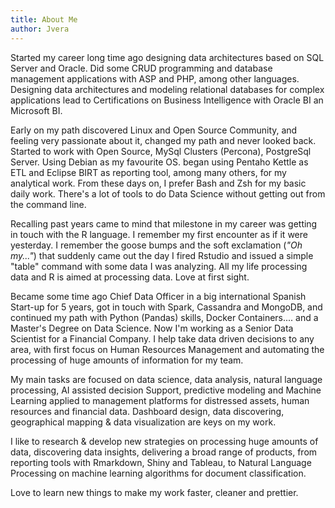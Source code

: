 ```yaml
---
title: About Me
author: Jvera
---
```


Started my career long time ago designing data architectures based on SQL Server and Oracle. Did some CRUD programming and database management applications with ASP and PHP, among other languages.
Designing data architectures and modeling relational databases for complex applications lead to Certifications on Business Intelligence with Oracle BI an Microsoft BI.

Early on my path discovered Linux and Open Source Community, and feeling very passionate about it, changed my path and never looked back. Started to work with Open Source, MySql Clusters (Percona), PostgreSql Server. Using Debian as my favourite OS. began using Pentaho Kettle as ETL and Eclipse BIRT as reporting tool, among many others, for my analytical work. From these days on, I prefer Bash and Zsh for my basic daily work. There's a lot of tools to do Data Science without getting out from the command line.

Recalling past years came to mind that milestone in my career was getting in touch with the R language. I remember my first encounter as if it were yesterday. I remember the goose bumps and the soft exclamation (_"Oh my..."_) that suddenly came out the day I fired Rstudio and issued a simple "table" command with some data I was analyzing. All my life processing data and R is aimed at processing data. Love at first sight. 

Became some time ago Chief Data Officer in a big international Spanish Start-up for 5 years, got in touch with Spark, Cassandra and MongoDB, and continued my path with Python (Pandas) skills, Docker Containers.... and a Master's Degree on Data Science. Now I'm working as a Senior Data Scientist for a Financial Company. I help take data driven decisions to any area, with first focus on Human Resources Management and automating the processing of huge amounts of information for my team.

My main tasks are focused on data science, data analysis, natural language processing, AI assisted decision Support, predictive modeling and Machine Learning applied to management platforms for distressed assets, human resources and financial data. Dashboard design, data discovering, geographical mapping & data visualization are keys on my work. 

I like to research & develop new strategies on processing huge amounts of data, discovering data insights, delivering a broad range of products, from reporting tools with Rmarkdown, Shiny and Tableau, to Natural Language Processing on machine learning algorithms for document classification.

Love to learn new things to make my work faster, cleaner and prettier.